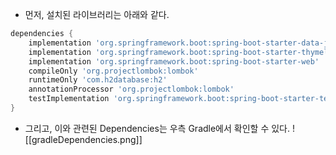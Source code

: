 
- 먼저, 설치된 라이브러리는 아래와 같다.
```gradle
dependencies {  
    implementation 'org.springframework.boot:spring-boot-starter-data-jpa'  
    implementation 'org.springframework.boot:spring-boot-starter-thymeleaf'  
    implementation 'org.springframework.boot:spring-boot-starter-web'  
    compileOnly 'org.projectlombok:lombok'  
    runtimeOnly 'com.h2database:h2'  
    annotationProcessor 'org.projectlombok:lombok'  
    testImplementation 'org.springframework.boot:spring-boot-starter-test'  
}
```

- 그리고, 이와 관련된 Dependencies는 우측 Gradle에서 확인할 수 있다.
![[gradleDependencies.png]]

